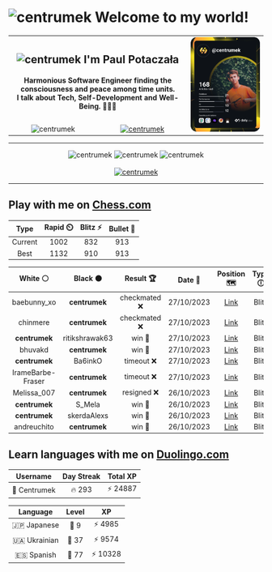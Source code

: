 <h1>
  <img
    src="https://emojis.slackmojis.com/emojis/images/1531849430/4246/blob-sunglasses.gif"
    width="30"
    alt="centrumek"
  />
  Welcome to my world!
</h1>

<table>
  <tbody>
    <tr>
      <td align="center" width="70%" colspan="2">
        <h2>
          <img
            src="https://raw.githubusercontent.com/MartinHeinz/MartinHeinz/master/wave.gif"
            width="30px"
            alt="centrumek"
          />
          I'm Paul Potaczała
        </h2>
        <h4>
          Harmonious Software Engineer finding the consciousness and peace among time units.
          <br/>
          I talk about Tech, Self-Development and Well-Being. 🌿🧘🚀
        </h4>
      </td>
      <td width="30%" rowspan="2">
        <a href="https://app.daily.dev/centrumek">
          <img
            src="./devcard.svg"
            alt="centrumek"
          />
        </a>
      </td>
    </tr>
    <tr align="center">
      <td>
        <img
          src="https://komarev.com/ghpvc/?username=centrumek&label=visitors&color=0e75b6&style=flat"
          alt="centrumek"
        >
      </td>
      <td>
        <a href="https://stackoverflow.com/users/14496012/centrumek">
          <img
            src="https://stackoverflow.com/users/flair/14496012.png?theme=dark"
            alt="centrumek"
          >
        </a>
      </td>
    </tr>
  </tbody>
</table>

---
<div align="center">
  <img 
    src="https://github-readme-stats.vercel.app/api?username=centrumek&show_icons=true&count_private=true&theme=dark&hide_border=true&hide=issues,contribs&bg_color=00000000"
    alt="centrumek"
  />
  <img
    src="https://github-readme-stats.vercel.app/api/top-langs/?username=centrumek&layout=compact&hide_border=true&theme=dark&bg_color=00000000&langs_count=6&exclude_repo=air-statistic-app"
    alt="centrumek"
  />
  <img 
    src="https://github-readme-streak-stats.herokuapp.com?user=centrumek&theme=dark&hide_border=true&background=FFFFFF00"
    alt="centrumek"
  />
  <br/>
  <br/>
  <a href="https://www.buymeacoffee.com/centrumek">
    <img
      src="https://cdn.buymeacoffee.com/buttons/v2/default-orange.png"
      height="50"
      width="210"
      alt="centrumek"
    />
  </a>
</div>

---

## Play with me on [Chess.com](https://www.chess.com/member/centrumek)

<div align="center">
<!--START_SECTION:chessStats-->
<!-- Automatically generated with https://github.com/Balastrong/chess-stats-action -->

| Type | Rapid ⏲️ | Blitz ⚡ | Bullet 🔫 |
|:---:|:---:|:---:|:---:|
| Current | 1002 | 832 | 913 |
| Best | 1132 | 910 | 913 |

| White ⚪ | Black ⚫ | Result 🏆 | Date 📅 | Position 🗺️ | Type 🕕 |
|:---:|:---:|:---:|:---:|:---:|:---:|
| baebunny_xo | **centrumek** | checkmated ❌ | 27/10/2023 | <a href="http://www.ee.unb.ca/cgi-bin/tervo/fen.pl?select=r2k4/3QR3/1p1p2p1/p1pP2P1/P1P2PP1/8/1P3q2/2K5 b - -">Link</a> | Blitz |
| chinmere | **centrumek** | checkmated ❌ | 27/10/2023 | <a href="http://www.ee.unb.ca/cgi-bin/tervo/fen.pl?select=6rk/1p3p1R/3p1p2/p1p1p3/P3PPr1/3P2P1/1PP5/2K4R b - -">Link</a> | Blitz |
| **centrumek** | ritikshrawak63 | win 🥇 | 27/10/2023 | <a href="http://www.ee.unb.ca/cgi-bin/tervo/fen.pl?select=r3k2B/pp2pQ2/2p4p/6p1/8/4n3/PPP4P/R4RK1 b q -">Link</a> | Blitz |
| bhuvakd | **centrumek** | win 🥇 | 27/10/2023 | <a href="http://www.ee.unb.ca/cgi-bin/tervo/fen.pl?select=1k6/1p4b1/p2p4/P2NpPp1/4P2n/3P1PKP/RP4r1/8 w - -">Link</a> | Blitz |
| **centrumek** | Ba6inkO | timeout ❌ | 27/10/2023 | <a href="http://www.ee.unb.ca/cgi-bin/tervo/fen.pl?select=8/8/1kp5/p7/KP1r4/7P/3p2P1/1R6 w - -">Link</a> | Blitz |
| IrameBarbe-Fraser | **centrumek** | timeout ❌ | 27/10/2023 | <a href="http://www.ee.unb.ca/cgi-bin/tervo/fen.pl?select=8/8/8/4p2p/4Q2p/2k5/6PK/8 b - -">Link</a> | Blitz |
| Melissa_007 | **centrumek** | resigned ❌ | 26/10/2023 | <a href="http://www.ee.unb.ca/cgi-bin/tervo/fen.pl?select=8/p5K1/1p6/1P2P1P1/P7/2Q5/4k3/8 b - -">Link</a> | Blitz |
| **centrumek** | S_Mela | win 🥇 | 26/10/2023 | <a href="http://www.ee.unb.ca/cgi-bin/tervo/fen.pl?select=3Q4/ppp5/5kn1/3p4/1B1Pp3/P3P3/1PP2P2/2K5 b - -">Link</a> | Blitz |
| **centrumek** | skerdaAlexs | win 🥇 | 26/10/2023 | <a href="http://www.ee.unb.ca/cgi-bin/tervo/fen.pl?select=2k5/3b2pp/1R6/4Pp2/1K1B1P2/4P3/4r3/8 b - -">Link</a> | Blitz |
| andreuchito | **centrumek** | win 🥇 | 26/10/2023 | <a href="http://www.ee.unb.ca/cgi-bin/tervo/fen.pl?select=7K/4kq2/7r/8/8/8/8/8 w - -">Link</a> | Blitz |

<!--END_SECTION:chessStats-->
</div>

## Learn languages with me on [Duolingo.com](https://www.duolingo.com/profile/Centrumek)

<div align="center">
<!--START_SECTION:duolingoStats-->
<!-- Automatically generated with https://github.com/centrumek/duolingo-readme-stats-->

| Username | Day Streak | Total XP |
|:---:|:---:|:---:|
| 👤 Centrumek | 🔥 293 | ⚡ 24887 |

| Language | Level | XP |
|:---:|:---:|:---:|
| 🇯🇵 Japanese | 👑 9 | ⚡ 4985 |
| 🇺🇦 Ukrainian | 👑 37 | ⚡ 9574 |
| 🇪🇸 Spanish | 👑 77 | ⚡ 10328 |

<!--END_SECTION:duolingoStats-->
</div>
<!--
**centrumek/centrumek** is a ✨ _special_ ✨ repository because its `README.md` (this file) appears on your GitHub profile.

Here are some ideas to get you started:

- 🔭 I’m currently working on ...
- 🌱 I’m currently learning ...
- 👯 I’m looking to collaborate on ...
- 🤔 I’m looking for help with ...
- 💬 Ask me about ...
- 📫 How to reach me: ...
- 😄 Pronouns: ...
- ⚡ Fun fact: ...
-->
